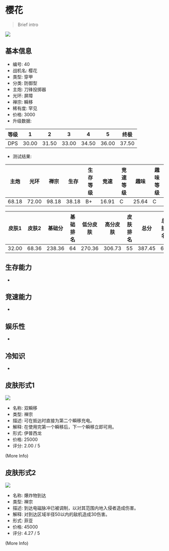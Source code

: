 # 樱花

> Brief intro

<img src="/ships/ship_40.png" style={{zoom:1}}/>

## 基本信息

- 编号: 40
- 战机名: 樱花
- 类型: 穿甲
- 分类: 防御型
- 主炮: 刀锋投掷器
- 光环: 屏障
- 禅宗: 瞬移
- 稀有度: 罕见
- 价格: 3000
- 升级数据: 

| 等级 | 1 | 2 | 3 | 4 | 5 | 终极 |
|--|--|--|--|--|--|--|
| DPS | 30.00 | 31.50 | 33.00 | 34.50 | 36.00 | 37.50 |

- 测试结果: 

| 主炮 | 光环 | 禅宗 | 生存 | 生存等级 | 竞速 | 竞速等级 | 趣味 | 趣味等级 |
|--|--|--|--|--|--|--|--|--|
| 68.18 | 72.00 | 98.18 | 38.18 | B+ | 16.91 | C | 25.64 | C |

| 皮肤1 | 皮肤2 | 基础分 | 基础排名 | 低分皮肤 | 高分皮肤 | 皮肤排名 | 总分 | 总排名 |
|--|--|--|--|--|--|--|--|--|
| 32.00 | 68.36 | 238.36 | 64 | 270.36 | 306.73 | 55 | 387.45 | 65 |

## 生存能力

-

## 竞速能力

-

## 娱乐性

-

## 冷知识

-

## 皮肤形式1

<img src="/ships/ship_40_apex_1.png" style={{zoom:1}}/>

- 名称: 双瞬移
- 类型: 禅宗
- 描述: 可在抵达时直接为第二个瞬移充电。
- 解释: 在使用完第一个瞬移后，下一个瞬移立即可用。
- 形式: 伊普西龙
- 价格: 25000
- 评分: 2.00 / 5

(More Info)

## 皮肤形式2

<img src="/ships/ship_40_apex_2.png" style={{zoom:1}}/>

- 名称: 爆炸物到达
- 类型: 禅宗
- 描述: 到达电磁脉冲已被调制，以对其范围内地入侵者造成伤害。
- 解释: 对到达区域半径50以内的敌机造成30伤害。
- 形式: 菲亚
- 价格: 45000
- 评分: 4.27 / 5

(More Info)
